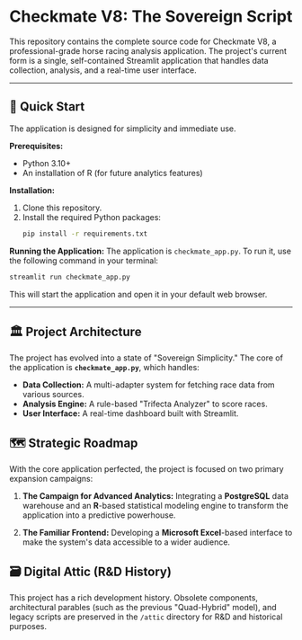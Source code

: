 # Checkmate V8: The Sovereign Script

This repository contains the complete source code for Checkmate V8, a professional-grade horse racing analysis application. The project's current form is a single, self-contained Streamlit application that handles data collection, analysis, and a real-time user interface.

---

## 🚀 Quick Start

The application is designed for simplicity and immediate use.

**Prerequisites:**
*   Python 3.10+
*   An installation of R (for future analytics features)

**Installation:**
1.  Clone this repository.
2.  Install the required Python packages:
    ```bash
    pip install -r requirements.txt
    ```

**Running the Application:**
The application is `checkmate_app.py`. To run it, use the following command in your terminal:
```bash
streamlit run checkmate_app.py
```
This will start the application and open it in your default web browser.

---

## 🏛️ Project Architecture

The project has evolved into a state of "Sovereign Simplicity." The core of the application is **`checkmate_app.py`**, which handles:
*   **Data Collection:** A multi-adapter system for fetching race data from various sources.
*   **Analysis Engine:** A rule-based "Trifecta Analyzer" to score races.
*   **User Interface:** A real-time dashboard built with Streamlit.

## 🗺️ Strategic Roadmap

With the core application perfected, the project is focused on two primary expansion campaigns:

1.  **The Campaign for Advanced Analytics:** Integrating a **PostgreSQL** data warehouse and an **R**-based statistical modeling engine to transform the application into a predictive powerhouse.

2.  **The Familiar Frontend:** Developing a **Microsoft Excel**-based interface to make the system's data accessible to a wider audience.

## 🗃️ Digital Attic (R&D History)

This project has a rich development history. Obsolete components, architectural parables (such as the previous "Quad-Hybrid" model), and legacy scripts are preserved in the `/attic` directory for R&D and historical purposes.